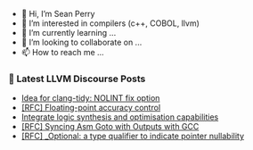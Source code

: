 - 👋 Hi, I’m Sean Perry
- 👀 I’m interested in compilers (c++, COBOL, llvm)
- 🌱 I’m currently learning ...
- 💞️ I’m looking to collaborate on ...
- 📫 How to reach me ...

<!---
s66perry/s66perry is a ✨ special ✨ repository because its `README.md` (this file) appears on your GitHub profile.
You can click the Preview link to take a look at your changes.
--->
### 📕 Latest LLVM Discourse Posts

<!-- DISCOURSE-LLVM:START -->
- [Idea for clang-tidy: NOLINT fix option](https://discourse.llvm.org/t/idea-for-clang-tidy-nolint-fix-option/68070#post_2)
- [[RFC] Floating-point accuracy control](https://discourse.llvm.org/t/rfc-floating-point-accuracy-control/66018?page=2#post_31)
- [Integrate logic synthesis and optimisation capabilities](https://discourse.llvm.org/t/integrate-logic-synthesis-and-optimisation-capabilities/68038#post_6)
- [[RFC] Syncing Asm Goto with Outputs with GCC](https://discourse.llvm.org/t/rfc-syncing-asm-goto-with-outputs-with-gcc/65453#post_10)
- [[RFC] _Optional: a type qualifier to indicate pointer nullability](https://discourse.llvm.org/t/rfc-optional-a-type-qualifier-to-indicate-pointer-nullability/68004#post_14)
<!-- DISCOURSE-LLVM:END -->
